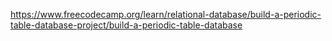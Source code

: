 https://www.freecodecamp.org/learn/relational-database/build-a-periodic-table-database-project/build-a-periodic-table-database
